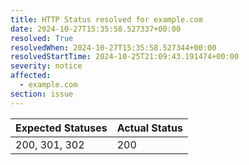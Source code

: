 ```yaml
---
title: HTTP Status resolved for example.com
date: 2024-10-27T15:35:58.527337+00:00
resolved: True
resolvedWhen: 2024-10-27T15:35:58.527344+00:00
resolvedStartTime: 2024-10-25T21:09:43.191474+00:00
severity: notice
affected:
  - example.com
section: issue
---
```


| Expected Statuses | Actual Status  |
|-------------------|----------------|
| 200, 301, 302 | 200 |
